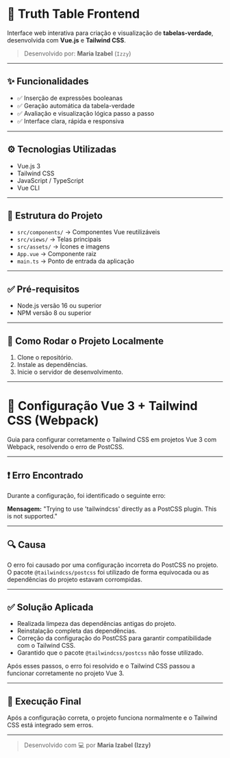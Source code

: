 # 🧠 Truth Table Frontend

Interface web interativa para criação e visualização de **tabelas-verdade**, desenvolvida com **Vue.js** e **Tailwind CSS**.

> Desenvolvido por: **Maria Izabel** (`Izzy`)

---

## ✨ Funcionalidades

- ✅ Inserção de expressões booleanas
- ✅ Geração automática da tabela-verdade
- ✅ Avaliação e visualização lógica passo a passo
- ✅ Interface clara, rápida e responsiva

---

## ⚙️ Tecnologias Utilizadas

- Vue.js 3
- Tailwind CSS
- JavaScript / TypeScript
- Vue CLI

---

## 📁 Estrutura do Projeto

- `src/components/` → Componentes Vue reutilizáveis  
- `src/views/` → Telas principais  
- `src/assets/` → Ícones e imagens  
- `App.vue` → Componente raiz  
- `main.ts` → Ponto de entrada da aplicação  

---

## ✅ Pré-requisitos

- Node.js versão 16 ou superior
- NPM versão 8 ou superior

---

## 🚀 Como Rodar o Projeto Localmente

1. Clone o repositório.
2. Instale as dependências.
3. Inicie o servidor de desenvolvimento.

---

# 📘 Configuração Vue 3 + Tailwind CSS (Webpack)

Guia para configurar corretamente o Tailwind CSS em projetos Vue 3 com Webpack, resolvendo o erro de PostCSS.

---

## ❗️ Erro Encontrado

Durante a configuração, foi identificado o seguinte erro:

**Mensagem:**
"Trying to use 'tailwindcss' directly as a PostCSS plugin. This is not supported."

---

## 🔍 Causa

O erro foi causado por uma configuração incorreta do PostCSS no projeto.  
O pacote `@tailwindcss/postcss` foi utilizado de forma equivocada ou as dependências do projeto estavam corrompidas.

---

## ✅ Solução Aplicada

- Realizada limpeza das dependências antigas do projeto.
- Reinstalação completa das dependências.
- Correção da configuração do PostCSS para garantir compatibilidade com o Tailwind CSS.
- Garantido que o pacote `@tailwindcss/postcss` não fosse utilizado.

Após esses passos, o erro foi resolvido e o Tailwind CSS passou a funcionar corretamente no projeto Vue 3.

---

## 🚀 Execução Final

Após a configuração correta, o projeto funciona normalmente e o Tailwind CSS está integrado sem erros.

---

> Desenvolvido com 💻 por **Maria Izabel (Izzy)**
